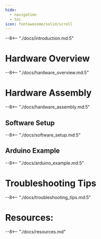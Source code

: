 ```yaml
---
hide:
  - navigation
  - toc
icon: fontawesome/solid/scroll
---
```



--8<-- "./docs/introduction.md:5"

# Hardware Overview
--8<-- "./docs/hardware_overview.md:5"

# Hardware Assembly
--8<-- "./docs/hardware_assembly.md:5"

## Software Setup
--8<-- "./docs/software_setup.md:5"

## Arduino Example
--8<-- "./docs/arduino_example.md:5"

# Troubleshooting Tips
--8<-- "./docs/troubleshooting_tips.md:5"

# Resources:
--8<-- "./docs/resources.md"

